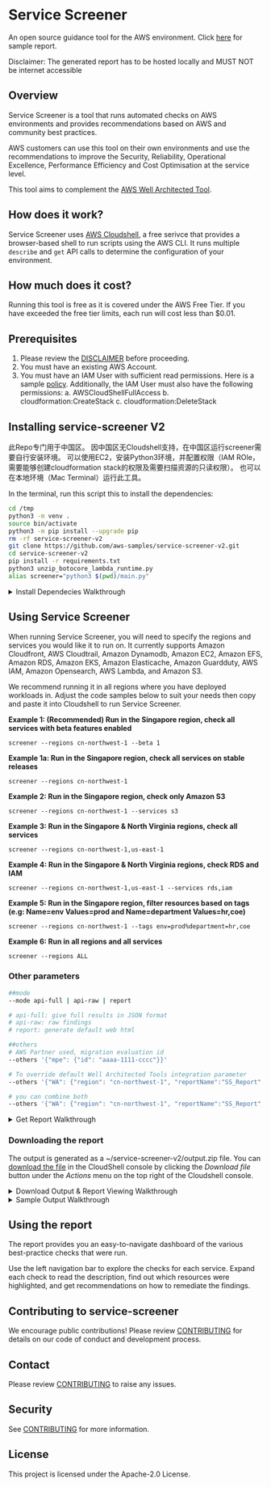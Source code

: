 # Service Screener

An open source guidance tool for the AWS environment. Click [here](https://bit.ly/ssv2demo) for sample report.

Disclaimer: The generated report has to be hosted locally and MUST NOT be internet accessible


## Overview
Service Screener is a tool that runs automated checks on AWS environments and provides recommendations based on AWS and community best practices. 

AWS customers can use this tool on their own environments and use the recommendations to improve the Security, Reliability, Operational Excellence, Performance Efficiency and Cost Optimisation at the service level. 

This tool aims to complement the [AWS Well Architected Tool](https://aws.amazon.com/well-architected-tool/). 

## How does it work?
Service Screener uses [AWS Cloudshell](https://aws.amazon.com/cloudshell/), a free serivce that provides a browser-based shell to run scripts using the AWS CLI. It runs multiple `describe` and `get` API calls to determine the configuration of your environment.

## How much does it cost?
Running this tool is free as it is covered under the AWS Free Tier. If you have exceeded the free tier limits, each run will cost less than $0.01.

## Prerequisites
1. Please review the [DISCLAIMER](./DISCLAIMER.md) before proceeding. 
2. You must have an existing AWS Account.
3. You must have an IAM User with sufficient read permissions. Here is a sample [policy](https://docs.aws.amazon.com/aws-managed-policy/latest/reference/ReadOnlyAccess.html). Additionally, the IAM User must also have the following permissions:
   a. AWSCloudShellFullAccess
   b. cloudformation:CreateStack
   c. cloudformation:DeleteStack

## Installing service-screener V2
此Repo专门用于中国区。
因中国区无Cloudshell支持，在中国区运行screener需要自行安装环境。
可以使用EC2，安装Python3环境，并配置权限（IAM ROle，需要能够创建cloudformation stack的权限及需要扫描资源的只读权限）。
也可以在本地环境（Mac Terminal）运行此工具。

In the terminal, run this script this to install the dependencies:
```bash
cd /tmp
python3 -m venv .
source bin/activate
python3 -m pip install --upgrade pip
rm -rf service-screener-v2
git clone https://github.com/aws-samples/service-screener-v2.git
cd service-screener-v2
pip install -r requirements.txt
python3 unzip_botocore_lambda_runtime.py
alias screener="python3 $(pwd)/main.py"

```
<details>
<summary>Install Dependecies Walkthrough</summary>
   
![Install dependencies](https://d39bs20xyg7k53.cloudfront.net/services-screener/p2-dependencies.gif)
</details>

## Using Service Screener
When running Service Screener, you will need to specify the regions and services you would like it to run on. It currently supports Amazon Cloudfront, AWS Cloudtrail, Amazon Dynamodb, Amazon EC2, Amazon EFS, Amazon RDS, Amazon EKS, Amazon Elasticache, Amazon Guardduty, AWS IAM, Amazon Opensearch, AWS Lambda, and Amazon S3.

We recommend running it in all regions where you have deployed workloads in. Adjust the code samples below to suit your needs then copy and paste it into Cloudshell to run Service Screener. 

**Example 1: (Recommended) Run in the Singapore region, check all services with beta features enabled**
```
screener --regions cn-northwest-1 --beta 1
```

**Example 1a: Run in the Singapore region, check all services on stable releases**
```
screener --regions cn-northwest-1
```

**Example 2: Run in the Singapore region, check only Amazon S3**
```
screener --regions cn-northwest-1 --services s3
```

**Example 3: Run in the Singapore & North Virginia regions, check all services**
```
screener --regions cn-northwest-1,us-east-1
```

**Example 4: Run in the Singapore & North Virginia regions, check RDS and IAM**
```
screener --regions cn-northwest-1,us-east-1 --services rds,iam
```

**Example 5: Run in the Singapore region, filter resources based on tags (e.g: Name=env Values=prod and Name=department Values=hr,coe)**
```
screener --regions cn-northwest-1 --tags env=prod%department=hr,coe
```

**Example 6: Run in all regions and all services**
```
screener --regions ALL
```


### Other parameters
```bash
##mode
--mode api-full | api-raw | report

# api-full: give full results in JSON format
# api-raw: raw findings
# report: generate default web html

##others
# AWS Partner used, migration evaluation id
--others '{"mpe": {"id": "aaaa-1111-cccc"}}'

# To override default Well Architected Tools integration parameter
--others '{"WA": {"region": "cn-northwest-1", "reportName":"SS_Report", "newMileStone":0}}'

# you can combine both
--others '{"WA": {"region": "cn-northwest-1", "reportName":"SS_Report", "newMileStone":0}, "mpe": {"id": "aaaa-1111-cccc"}}'
```
<details>
<summary>Get Report Walkthrough</summary>
   
![Get Report](https://d39bs20xyg7k53.cloudfront.net/services-screener/p3-getreport.gif)
</details>

### Downloading the report
The output is generated as a ~/service-screener-v2/output.zip file. 
You can [download the file](https://docs.aws.amazon.com/cloudshell/latest/userguide/working-with-cloudshell.html#files-storage) in the CloudShell console by clicking the *Download file* button under the *Actions* menu on the top right of the Cloudshell console. 

<details>
<summary>Download Output & Report Viewing Walkthrough</summary>
   
![Download Output](https://d39bs20xyg7k53.cloudfront.net/services-screener/p4-outputzip.gif)

Once downloaded, unzip the file and open 'index.html' in your browser. You should see a page like this:

![front page](https://d39bs20xyg7k53.cloudfront.net/services-screener/service-screener.jpg?v1)

Ensure that you can see the service(s) run on listed on the left pane.
You can navigate to the service(s) listed to see detailed findings on each service. 
</details>

<details>
<summary>Sample Output Walkthrough</summary>
   
![Sample Output](https://d39bs20xyg7k53.cloudfront.net/services-screener/p5-sample.gif)
</details>

## Using the report 
The report provides you an easy-to-navigate dashboard of the various best-practice checks that were run. 

Use the left navigation bar to explore the checks for each service. Expand each check to read the description, find out which resources were highlighted, and get recommendations on how to remediate the findings.  

## Contributing to service-screener
We encourage public contributions! Please review [CONTRIBUTING](./CONTRIBUTING.md) for details on our code of conduct and development process.

## Contact
Please review [CONTRIBUTING](./CONTRIBUTING.md) to raise any issues. 

## Security
See [CONTRIBUTING](CONTRIBUTING.md#security-issue-notifications) for more information.

## License
This project is licensed under the Apache-2.0 License.
